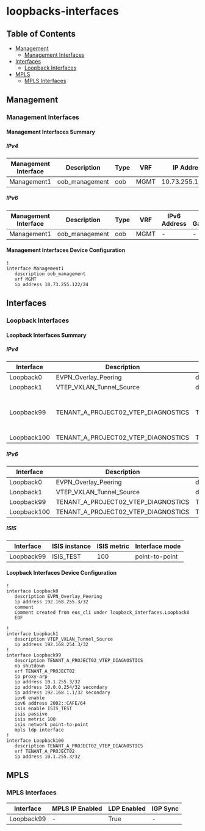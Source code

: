 # loopbacks-interfaces

## Table of Contents

- [Management](#management)
  - [Management Interfaces](#management-interfaces)
- [Interfaces](#interfaces)
  - [Loopback Interfaces](#loopback-interfaces)
- [MPLS](#mpls)
  - [MPLS Interfaces](#mpls-interfaces)

## Management

### Management Interfaces

#### Management Interfaces Summary

##### IPv4

| Management Interface | Description | Type | VRF | IP Address | Gateway |
| -------------------- | ----------- | ---- | --- | ---------- | ------- |
| Management1 | oob_management | oob | MGMT | 10.73.255.122/24 | 10.73.255.2 |

##### IPv6

| Management Interface | Description | Type | VRF | IPv6 Address | IPv6 Gateway |
| -------------------- | ----------- | ---- | --- | ------------ | ------------ |
| Management1 | oob_management | oob | MGMT | - | - |

#### Management Interfaces Device Configuration

```eos
!
interface Management1
   description oob_management
   vrf MGMT
   ip address 10.73.255.122/24
```

## Interfaces

### Loopback Interfaces

#### Loopback Interfaces Summary

##### IPv4

| Interface | Description | VRF | IP Address |
| --------- | ----------- | --- | ---------- |
| Loopback0 | EVPN_Overlay_Peering | default | 192.168.255.3/32 |
| Loopback1 | VTEP_VXLAN_Tunnel_Source | default | 192.168.254.3/32 |
| Loopback99 | TENANT_A_PROJECT02_VTEP_DIAGNOSTICS | TENANT_A_PROJECT02 | 10.1.255.3/32 <br> 192.168.1.1/32 secondary <br> 10.0.0.254/32 secondary |
| Loopback100 | TENANT_A_PROJECT02_VTEP_DIAGNOSTICS | TENANT_A_PROJECT02 | 10.1.255.3/32 |

##### IPv6

| Interface | Description | VRF | IPv6 Address |
| --------- | ----------- | --- | ------------ |
| Loopback0 | EVPN_Overlay_Peering | default | - |
| Loopback1 | VTEP_VXLAN_Tunnel_Source | default | - |
| Loopback99 | TENANT_A_PROJECT02_VTEP_DIAGNOSTICS | TENANT_A_PROJECT02 | 2002::CAFE/64 |
| Loopback100 | TENANT_A_PROJECT02_VTEP_DIAGNOSTICS | TENANT_A_PROJECT02 | - |

##### ISIS

| Interface | ISIS instance | ISIS metric | Interface mode |
| --------- | ------------- | ----------- | -------------- |
| Loopback99 | ISIS_TEST | 100 | point-to-point |

#### Loopback Interfaces Device Configuration

```eos
!
interface Loopback0
   description EVPN_Overlay_Peering
   ip address 192.168.255.3/32
   comment
   Comment created from eos_cli under loopback_interfaces.Loopback0
   EOF

!
interface Loopback1
   description VTEP_VXLAN_Tunnel_Source
   ip address 192.168.254.3/32
!
interface Loopback99
   description TENANT_A_PROJECT02_VTEP_DIAGNOSTICS
   no shutdown
   vrf TENANT_A_PROJECT02
   ip proxy-arp
   ip address 10.1.255.3/32
   ip address 10.0.0.254/32 secondary
   ip address 192.168.1.1/32 secondary
   ipv6 enable
   ipv6 address 2002::CAFE/64
   isis enable ISIS_TEST
   isis passive
   isis metric 100
   isis network point-to-point
   mpls ldp interface
!
interface Loopback100
   description TENANT_A_PROJECT02_VTEP_DIAGNOSTICS
   vrf TENANT_A_PROJECT02
   ip address 10.1.255.3/32
```

## MPLS

### MPLS Interfaces

| Interface | MPLS IP Enabled | LDP Enabled | IGP Sync |
| --------- | --------------- | ----------- | -------- |
| Loopback99 | - | True | - |
